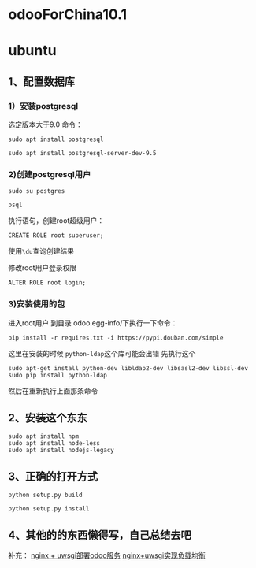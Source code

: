 # odooForChina10.1
# ubuntu

## 1、配置数据库

### 1）安装postgresql

选定版本大于9.0
命令：

```
sudo apt install postgresql

sudo apt install postgresql-server-dev-9.5
```

### 2)创建postgresql用户

`sudo su postgres`

`psql`

执行语句，创建root超级用户：

`CREATE ROLE root superuser;`

使用`\du`查询创建结果

修改root用户登录权限
  
`ALTER ROLE root login;`

### 3)安装使用的包

进入root用户
到目录 odoo.egg-info/下执行一下命令：

`pip install -r requires.txt -i https://pypi.douban.com/simple`

这里在安装的时候 `python-ldap`这个库可能会出错
先执行这个

```
sudo apt-get install python-dev libldap2-dev libsasl2-dev libssl-dev
sudo pip install python-ldap
```
然后在重新执行上面那条命令

## 2、安装这个东东

``` 
sudo apt install npm
sudo apt install node-less
sudo apt install nodejs-legacy
```

## 3、正确的打开方式

`python setup.py build`

`python setup.py install`

## 4、其他的的东西懒得写，自己总结去吧

补充：
[nginx + uwsgi部署odoo服务](https://suadminwen.github.io/nginx-+-uwsgi%E9%83%A8%E7%BD%B2odoo%E6%9C%8D%E5%8A%A1)
[nginx+uwsgi实现负载均衡](https://suadminwen.github.io/nginx+uwsgi%E5%AE%9E%E7%8E%B0%E8%B4%9F%E8%BD%BD%E5%9D%87%E8%A1%A1)
